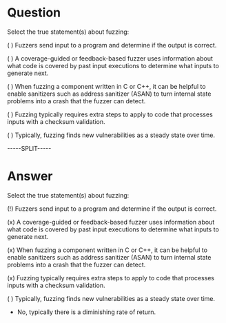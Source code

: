 # Question

Select the true statement(s) about fuzzing:

( ) Fuzzers send input to a program and determine if the output is correct.

( ) A coverage-guided or feedback-based fuzzer uses information about what code is covered by past input executions to determine what inputs to generate next.

( ) When fuzzing a component written in C or C++, it can be helpful to enable sanitizers such as address sanitizer (ASAN) to turn internal state problems into a crash that the fuzzer can detect.

( ) Fuzzing typically requires extra steps to apply to code that processes inputs with a checksum validation.

( ) Typically, fuzzing finds new vulnerabilities as a steady state over time.

-----SPLIT-----

# Answer

Select the true statement(s) about fuzzing:

(!) Fuzzers send input to a program and determine if the output is correct.

(x) A coverage-guided or feedback-based fuzzer uses information about what code is covered by past input executions to determine what inputs to generate next.

(x) When fuzzing a component written in C or C++, it can be helpful to enable sanitizers such as address sanitizer (ASAN) to turn internal state problems into a crash that the fuzzer can detect.

(x) Fuzzing typically requires extra steps to apply to code that processes inputs with a checksum validation.

( ) Typically, fuzzing finds new vulnerabilities as a steady state over time.
- No, typically there is a diminishing rate of return.